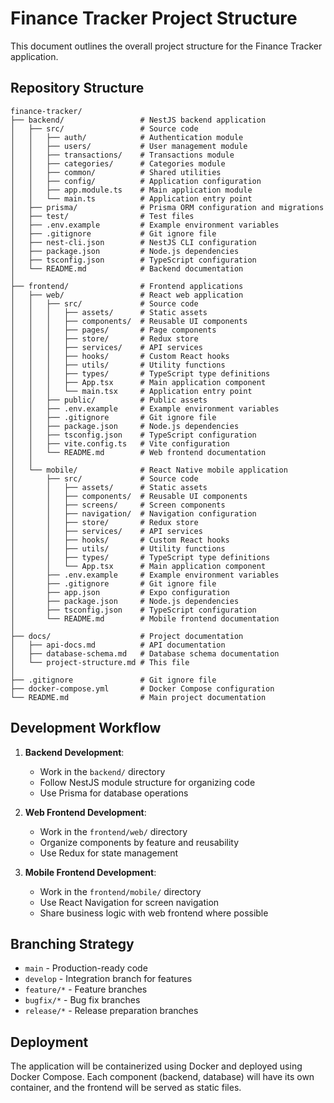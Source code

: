 # Finance Tracker Project Structure

This document outlines the overall project structure for the Finance Tracker application.

## Repository Structure

```
finance-tracker/
├── backend/                 # NestJS backend application
│   ├── src/                 # Source code
│   │   ├── auth/            # Authentication module
│   │   ├── users/           # User management module
│   │   ├── transactions/    # Transactions module
│   │   ├── categories/      # Categories module
│   │   ├── common/          # Shared utilities
│   │   ├── config/          # Application configuration
│   │   ├── app.module.ts    # Main application module
│   │   └── main.ts          # Application entry point
│   ├── prisma/              # Prisma ORM configuration and migrations
│   ├── test/                # Test files
│   ├── .env.example         # Example environment variables
│   ├── .gitignore           # Git ignore file
│   ├── nest-cli.json        # NestJS CLI configuration
│   ├── package.json         # Node.js dependencies
│   ├── tsconfig.json        # TypeScript configuration
│   └── README.md            # Backend documentation
│
├── frontend/                # Frontend applications
│   ├── web/                 # React web application
│   │   ├── src/             # Source code
│   │   │   ├── assets/      # Static assets
│   │   │   ├── components/  # Reusable UI components
│   │   │   ├── pages/       # Page components
│   │   │   ├── store/       # Redux store
│   │   │   ├── services/    # API services
│   │   │   ├── hooks/       # Custom React hooks
│   │   │   ├── utils/       # Utility functions
│   │   │   ├── types/       # TypeScript type definitions
│   │   │   ├── App.tsx      # Main application component
│   │   │   └── main.tsx     # Application entry point
│   │   ├── public/          # Public assets
│   │   ├── .env.example     # Example environment variables
│   │   ├── .gitignore       # Git ignore file
│   │   ├── package.json     # Node.js dependencies
│   │   ├── tsconfig.json    # TypeScript configuration
│   │   ├── vite.config.ts   # Vite configuration
│   │   └── README.md        # Web frontend documentation
│   │
│   └── mobile/              # React Native mobile application
│       ├── src/             # Source code
│       │   ├── assets/      # Static assets
│       │   ├── components/  # Reusable UI components
│       │   ├── screens/     # Screen components
│       │   ├── navigation/  # Navigation configuration
│       │   ├── store/       # Redux store
│       │   ├── services/    # API services
│       │   ├── hooks/       # Custom React hooks
│       │   ├── utils/       # Utility functions
│       │   ├── types/       # TypeScript type definitions
│       │   └── App.tsx      # Main application component
│       ├── .env.example     # Example environment variables
│       ├── .gitignore       # Git ignore file
│       ├── app.json         # Expo configuration
│       ├── package.json     # Node.js dependencies
│       ├── tsconfig.json    # TypeScript configuration
│       └── README.md        # Mobile frontend documentation
│
├── docs/                    # Project documentation
│   ├── api-docs.md          # API documentation
│   ├── database-schema.md   # Database schema documentation
│   └── project-structure.md # This file
│
├── .gitignore               # Git ignore file
├── docker-compose.yml       # Docker Compose configuration
└── README.md                # Main project documentation
```

## Development Workflow

1. **Backend Development**:
   - Work in the `backend/` directory
   - Follow NestJS module structure for organizing code
   - Use Prisma for database operations

2. **Web Frontend Development**:
   - Work in the `frontend/web/` directory
   - Organize components by feature and reusability
   - Use Redux for state management

3. **Mobile Frontend Development**:
   - Work in the `frontend/mobile/` directory
   - Use React Navigation for screen navigation
   - Share business logic with web frontend where possible

## Branching Strategy

- `main` - Production-ready code
- `develop` - Integration branch for features
- `feature/*` - Feature branches
- `bugfix/*` - Bug fix branches
- `release/*` - Release preparation branches

## Deployment

The application will be containerized using Docker and deployed using Docker Compose. Each component (backend, database) will have its own container, and the frontend will be served as static files. 